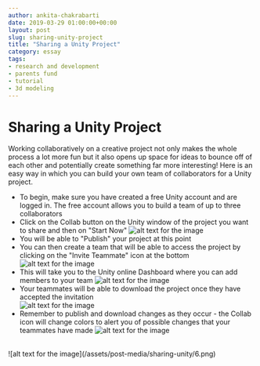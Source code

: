 ```yaml
---
author: ankita-chakrabarti
date: 2019-03-29 01:00:00+00:00
layout: post
slug: sharing-unity-project
title: "Sharing a Unity Project"
category: essay
tags:
- research and development
- parents fund
- tutorial
- 3d modeling
---
```

# Sharing a Unity Project

Working collaboratively on a creative project not only makes the whole process a lot more fun but it also opens up space for ideas to bounce off of each other and potentially create something far more interesting! Here is an easy way in which you can build your own team of collaborators for a Unity project.

- To begin, make sure you have created a free Unity account and are logged in. The free account allows you to build a team of up to three collaborators
- Click on the Collab button on the Unity window of the project you want to share and then on "Start Now"
![alt text for the image](/assets/post-media/sharing-unity/1.png)
- You will be able to "Publish" your project at this point
- You can then create a team that will be able to access the project by clicking on the "Invite Teammate" icon at the bottom
![alt text for the image](/assets/post-media/sharing-unity/2.png)
- This will take you to the Unity online Dashboard where you can add members to your team
![alt text for the image](/assets/post-media/sharing-unity/3.png)
- Your teammates will be able to download the project once they have accepted the invitation<br>
![alt text for the image](/assets/post-media/sharing-unity/4.png)
- Remember to publish and download changes as they occur - the Collab icon will change colors to alert you of possible changes that your teammates have made
![alt text for the image](/assets/post-media/sharing-unity/5.png)
<br>
![alt text for the image](/assets/post-media/sharing-unity/6.png)
